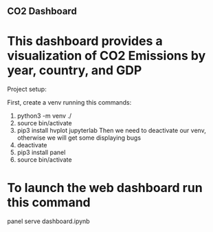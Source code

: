 ## CO2 Dashboard
# This dashboard provides a visualization of CO2 Emissions by year, country, and GDP
Project setup:

First, create a venv running this commands:
1. python3 -m venv ./
2. source bin/activate
3. pip3 install hvplot jupyterlab
Then we need to deactivate our venv, otherwise we will get some displaying bugs
4. deactivate
5. pip3 install panel
6. source bin/activate

# To launch the web dashboard run this command

panel serve dashboard.ipynb
